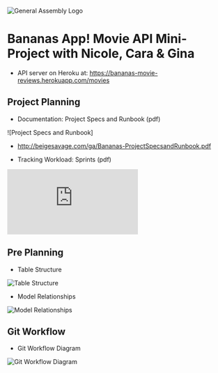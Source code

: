 ![General Assembly Logo](http://i.imgur.com/ke8USTq.png)

# Bananas App!  Movie API Mini-Project with Nicole, Cara & Gina
- API server on Heroku at: https://bananas-movie-reviews.herokuapp.com/movies

## Project Planning
- Documentation: Project Specs and Runbook (pdf)

![Project Specs and Runbook]
- http://beigesavage.com/ga/Bananas-ProjectSpecsandRunbook.pdf

- Tracking Workload: Sprints (pdf)

![Sprints](http://beigesavage.com/ga/Bananas-Sprints.pdf)

## Pre Planning
- Table Structure

![Table Structure](http://beigesavage.com/ga/bananas-preplanning_table_structure.jpeg)

- Model Relationships

![Model Relationships](http://beigesavage.com/ga/bananas-preplanning_model_relationships.jpeg)

## Git Workflow
- Git Workflow Diagram

![Git Workflow Diagram](http://beigesavage.com/ga/Git_workflow_diagram.JPG)


